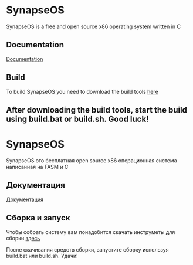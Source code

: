 # SynapseOS
SynapseOS is a free and open source x86 operating system written in C

## Documentation
[Documentation](https://synapse-os.github.io/doc)

## Build
To build SynapseOS you need to download the build tools [here](https://github.com/Synapse-OS/build-tools/releases)


<!--After you have downloaded the build tools, you need to install the WSL with the ubuntu image, after installing it, you need to write the following command in the ubuntu terminal and wait for the process to complete:

```
sudo apt update
sudo apt-get install grub-common
sudo apt-get install xorriso
```

Next, unpack the downloaded archive into a separate folder and run one of the files, after starting they will ask you to provide the path to the project, you will just need to transfer the required folder to the console and press enter
-->
After downloading the build tools, start the build using build.bat or build.sh. Good luck!
---------------

# SynapseOS
SynapseOS это бесплатная open source x86 операционная система написанная на FASM и С

## Документация
[Документация](https://synapse-os.github.io/doc)

## Сборка и запуск
Чтобы собрать систему вам понадобится скачать инструметы для сборки [здесь](https://github.com/Synapse-OS/build-tools/releases)
<!--
После того как вы скачали инструменты для сборки вам нужно будет установить WSL с официального сайта и установить на него образ ubuntu. Затем вам потребуется запустить WSL и выполнить следующие команды:

```
sudo apt update
sudo apt-get install grub-common
sudo apt-get install xorriso
```

Далее распакуйте скачаный архив с инструментами для сборки и запустите один из файлов. После запуска у вас откроется командная строка где потребуется ввсети путь до места сборки/запуска и нажать Enter
-->
После скачивания средств сборки, запустите сборку используя build.bat или build.sh. Удачи!